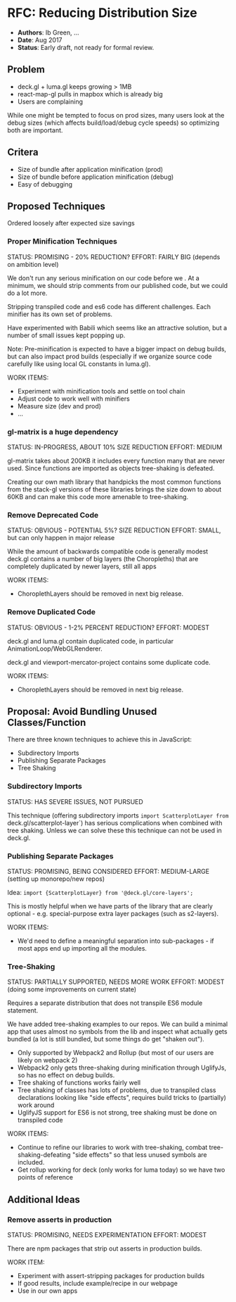 # RFC: Reducing Distribution Size

* **Authors**: Ib Green, ...
* **Date**: Aug 2017
* **Status**: Early draft, not ready for formal review.


## Problem

* deck.gl + luma.gl keeps growing > 1MB
* react-map-gl pulls in mapbox which is already big
* Users are complaining

While one might be tempted to focus on prod sizes, many users look at the debug sizes (which affects build/load/debug cycle speeds) so optimizing both are important.


## Critera

* Size of bundle after application minification (prod)
* Size of bundle before application minification (debug)
* Easy of debugging


## Proposed Techniques

Ordered loosely after expected size savings


### Proper Minification Techniques

STATUS: PROMISING - 20% REDUCTION?
EFFORT: FAIRLY BIG (depends on ambition level)

We don't run any serious minification on our code before we . At a minimum, we should strip comments from our published code, but we could do a lot more.

Stripping transpiled code and es6 code has different challenges. Each minifier has its own set of problems.

Have experimented with Babili which seems like an attractive solution, but a number of small issues kept popping up.

Note: Pre-minification is expected to have a bigger impact on debug builds, but can also impact prod builds (especially if we organize source code carefully like using local GL constants in luma.gl).

WORK ITEMS:
* Experiment with minification tools and settle on tool chain
* Adjust code to work well with minifiers
* Measure size (dev and prod)
* ...



### gl-matrix is a huge dependency

STATUS: IN-PROGRESS, ABOUT 10% SIZE REDUCTION
EFFORT: MEDIUM

gl-matrix takes about 200KB it includes every function many that are never used. Since functions are imported as objects tree-shaking is defeated.

Creating our own math library that handpicks the most common functions from the stack-gl versions of these libraries brings the size down to about 60KB and can make this code more amenable to tree-shaking.




### Remove Deprecated Code

STATUS: OBVIOUS - POTENTIAL 5%? SIZE REDUCTION
EFFORT: SMALL, but can only happen in major release

While the amount of backwards compatible code is generally modest deck.gl contains a number of big layers (the Choropleths) that are completely duplicated by newer layers, still all apps

WORK ITEMS:
* ChoroplethLayers should be removed in next big release.


### Remove Duplicated Code

STATUS: OBVIOUS - 1-2% PERCENT REDUCTION?
EFFORT: MODEST

deck.gl and luma.gl contain duplicated code, in particular AnimationLoop/WebGLRenderer.

deck.gl and viewport-mercator-project contains some duplicate code.

WORK ITEMS:
* ChoroplethLayers should be removed in next big release.



## Proposal: Avoid Bundling Unused Classes/Function

There are three known techniques to achieve this in JavaScript:
* Subdirectory Imports
* Publishing Separate Packages
* Tree Shaking


### Subdirectory Imports

STATUS: HAS SEVERE ISSUES, NOT PURSUED

This technique (offering subdirectory imports `import ScatterplotLayer from `deck.gl/scatterplot-layer`) has serious complications when combined with tree shaking. Unless we can solve these this technique can not be used in deck.gl.


### Publishing Separate Packages

STATUS: PROMISING, BEING CONSIDERED
EFFORT: MEDIUM-LARGE (setting up monorepo/new repos)

Idea:
`import {ScatterplotLayer} from '@deck.gl/core-layers';`

This is mostly helpful when we have parts of the library that are clearly optional - e.g. special-purpose extra layer packages (such as s2-layers).

WORK ITEMS:
* We'd need to define a meaningful separation into sub-packages - if most apps end up importing all the modules.


### Tree-Shaking

STATUS: PARTIALLY SUPPORTED, NEEDS MORE WORK
EFFORT: MODEST (doing some improvements on current state)

Requires a separate distribution that does not transpile ES6 module statement.

We have added tree-shaking examples to our repos. We can build a minimal app that uses almost no symbols from the lib and inspect what actually gets bundled (a lot is still bundled, but some things do get "shaken out").

* Only supported by Webpack2 and Rollup (but most of our users are likely on webpack 2)
* Webpack2 only gets three-shaking during minification through UglifyJs, so has no effect on debug builds.
* Tree shaking of functions works fairly well
* Tree shaking of classes has lots of problems, due to transpiled class declarations looking like "side effects", requires build tricks to (partially) work around
* UglifyJS support for ES6 is not strong, tree shaking must be done on transpiled code

WORK ITEMS:
* Continue to refine our libraries to work with tree-shaking, combat tree-shaking-defeating "side effects" so that less unused symbols are included.
* Get rollup working for deck (only works for luma today) so we have two points of reference


## Additional Ideas

### Remove asserts in production

STATUS: PROMISING, NEEDS EXPERIMENTATION
EFFORT: MODEST

There are npm packages that strip out asserts in production builds.

WORK ITEM:
* Experiment with assert-stripping packages for production builds
* If good results, include example/recipe in our webpage
* Use in our own apps

